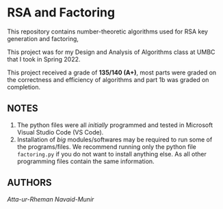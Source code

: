 # RSA and Factoring
This repository contains number-theoretic algorithms used for RSA key generation and factoring,

This project was for my Design and Analysis of Algorithms class at UMBC that I took in Spring 2022. 

This project received a grade of **135/140 (A+)**, most parts were graded on the correctness and efficiency of algorithms and part 1b was graded on completion.

## NOTES
1. The python files were all _initially_ programmed and tested in Microsoft Visual Studio Code (VS Code).
2. Installation of _big_ modules/softwares may be required to run some of the programs/files. We recommend running only the python file ```factoring.py``` if you do not want to install anything else. As all other programming files contain the same information.

## AUTHORS
_Atta-ur-Rheman Navaid-Munir_
